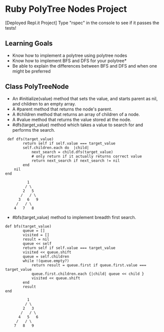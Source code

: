 # Ruby PolyTree Nodes Project

[Deployed Repl.it Project]
Type "rspec" in the console to see if it passes the tests!

## Learning Goals
* Know how to implement a polytree using polytree nodes
* Know how to implement BFS and DFS for your polytree* 
* Be able to explain the differences between BFS and DFS and when one might be preferred

## Class PolyTreeNode
* An #initialize(value) method that sets the value, and starts parent as nil, and children to an empty array.
* A #parent method that returns the node's parent.
* A #children method that returns an array of children of a node.
* A #value method that returns the value stored at the node.
* #dfs(target_value) method which takes a value to search for and performs the search. 
```
 def dfs(target_value)
        return self if self.value === target_value
        self.children.each do  |child| 
            next_search = child.dfs(target_value)
            # only return if it actually returns correct value
            return next_search if next_search != nil
        end
    nil
end
```

```
          1
         / \
        2   5
       /   / \
      3   6   9
     /   / \
    4   7   8
```


* #bfs(target_value) method to implement breadth first search.
```
def bfs(target_value)
        queue = []
        visited = []
        result = nil
        queue << self
        return self if self.value === target_value
        visited << queue.shift
        queue = self.children
        while !(queue.empty?)
            return result = queue.first if queue.first.value === target_value
            queue.first.children.each {|child| queue << child }
            visited << queue.shift
        end
        result
end
```

```
          1
         / \
        2   3
       /   / \
      4   5   6
     /   / \
    7   8   9
```
